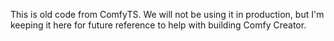 This is old code from ComfyTS. We will not be using it in production, but I'm keeping it here for future reference to help with building Comfy Creator.
